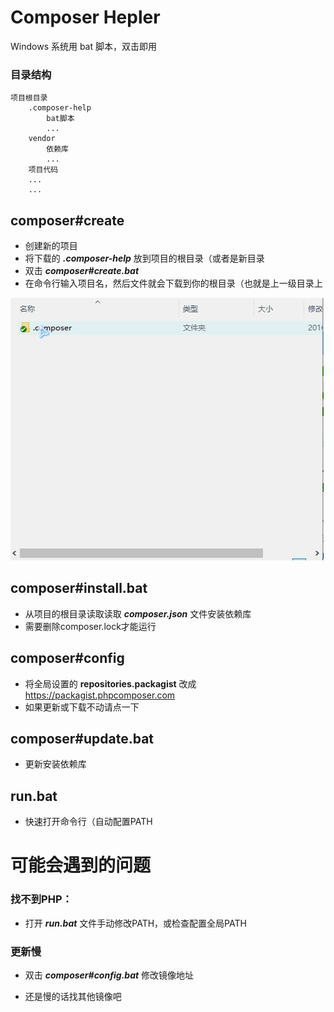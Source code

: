 # Composer Hepler
Windows 系统用 bat 脚本，双击即用
### 目录结构
```
项目根目录
    .composer-help
        bat脚本
        ...
    vendor
        依赖库
        ...
    项目代码
    ...
    ...
```

## composer#create
+ 创建新的项目
+ 将下载的 ***.composer-help*** 放到项目的根目录（或者是新目录
+ 双击 ***composer#create.bat***
+ 在命令行输入项目名，然后文件就会下载到你的根目录（也就是上一级目录上

![img](example.gif)

## composer#install.bat
+ 从项目的根目录读取读取 ***composer.json*** 文件安装依赖库
+ 需要删除composer.lock才能运行

## composer#config
+ 将全局设置的 **repositories.packagist** 改成 https://packagist.phpcomposer.com   
+ 如果更新或下载不动请点一下

## composer#update.bat
+ 更新安装依赖库

## run.bat
+ 快速打开命令行（自动配置PATH



# 可能会遇到的问题

### 找不到PHP：
+ 打开 ***run.bat*** 文件手动修改PATH，或检查配置全局PATH


### 更新慢
* 双击 ***composer#config.bat*** 修改镜像地址
+ 还是慢的话找其他镜像吧